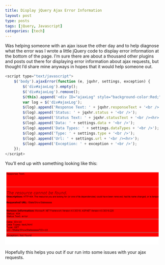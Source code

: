 ```yaml
---
title: Display jQuery Ajax Error Information
layout: post
type: posts
tags: [jQuery, Javascript]
categories: [tech]
---
```


Was helping someone with an ajax issue the other day and to help diagnose what the error was I wrote a little jQuery code to display error information at the bottom of the page.  I’m sure there are about a thousand other plugins and posts out there for displaying error information about ajax requests, but thought I’d share mine anyways in hopes that it would help someone out.

```javascript
<script type="text/javascript">
    $('body').ajaxError(function (e, jqxhr, settings, exception) {
        $('div#ajaxLog').empty();
        $('div#ajaxLog').remove();
        $(this).append('<div ID="ajaxLog" style="background-color:Red;"></div>')
        var log = $('div#ajaxLog');
        $(log).append('Response Text: ' + jqxhr.responseText + '<br />');
        $(log).append('Status: ' + jqxhr.status + '<br />');
        $(log).append('Status Text: ' + jqxhr.statusText + '<br /><hr>');
        $(log).append('Data: ' + settings.data + '<br />');
        $(log).append('Data Types: ' + settings.dataTypes + '<br />');
        $(log).append('Type: ' + settings.type + '<br />');
        $(log).append('Url: ' + settings.url + '<br /><hr>');
        $(log).append('Exception: ' + exception + '<br />');
	});    
</script>
```

You’ll end up with something looking like this:

![Error Display Image](/assets/img/20111020/figure1.png)

Hopefully this helps you out if our run into some issues with your ajax requests.